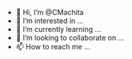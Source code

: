 - 👋 Hi, I’m @CMachita
- 👀 I’m interested in ...
- 🌱 I’m currently learning ...
- 💞️ I’m looking to collaborate on ...
- 📫 How to reach me ...

<!---
CMachita/CMachita is a ✨ special ✨ repository because its `README.md` (this file) appears on your GitHub profile.
You can click the Preview link to take a look at your changes.
--->
